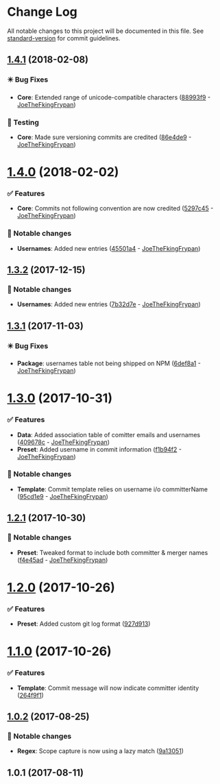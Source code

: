 # Change Log

All notable changes to this project will be documented in this file. See [standard-version](https://github.com/conventional-changelog/standard-version) for commit guidelines.

<a name="1.4.1"></a>
## [1.4.1](https://github.com/sportheroes/bk-conventional-changelog/compare/v1.4.0...v1.4.1) (2018-02-08)


### ✴️ Bug Fixes

* **Core**: Extended range of unicode-compatible characters ([88993f9](https://github.com/sportheroes/bk-conventional-changelog/commit/88993f9) - [JoeTheFkingFrypan](https://github.com/JoeTheFkingFrypan))

### 🔀 Testing

* **Core**: Made sure versioning commits are credited ([86e4de9](https://github.com/sportheroes/bk-conventional-changelog/commit/86e4de9) - [JoeTheFkingFrypan](https://github.com/JoeTheFkingFrypan))



<a name="1.4.0"></a>
# [1.4.0](https://github.com/sportheroes/bk-conventional-changelog/compare/v1.3.2...v1.4.0) (2018-02-02)


### ✅ Features

* **Core**: Commits not following convention are now credited ([5297c45](https://github.com/sportheroes/bk-conventional-changelog/commit/5297c45) - [JoeTheFkingFrypan](https://github.com/JoeTheFkingFrypan))

### 🔄 Notable changes

* **Usernames**: Added new entries ([45501a4](https://github.com/sportheroes/bk-conventional-changelog/commit/45501a4) - [JoeTheFkingFrypan](https://github.com/JoeTheFkingFrypan))



<a name="1.3.2"></a>
## [1.3.2](https://github.com/sportheroes/bk-conventional-changelog/compare/v1.3.1...v1.3.2) (2017-12-15)


### 🔄 Notable changes

* **Usernames**: Added new entries ([7b32d7e](https://github.com/sportheroes/bk-conventional-changelog/commit/7b32d7e) - [JoeTheFkingFrypan](https://github.com/JoeTheFkingFrypan))



<a name="1.3.1"></a>
## [1.3.1](https://github.com/sportheroes/bk-conventional-changelog/compare/v1.3.0...v1.3.1) (2017-11-03)


### ✴️ Bug Fixes

* **Package**: usernames table not being shipped on NPM ([6def8a1](https://github.com/sportheroes/bk-conventional-changelog/commit/6def8a1) - [JoeTheFkingFrypan](https://github.com/JoeTheFkingFrypan))



<a name="1.3.0"></a>
# [1.3.0](https://github.com/sportheroes/bk-conventional-changelog/compare/v1.2.1...v1.3.0) (2017-10-31)


### ✅ Features

* **Data**: Added association table of comitter emails and usernames ([409678c](https://github.com/sportheroes/bk-conventional-changelog/commit/409678c) - [JoeTheFkingFrypan](https://github.com/JoeTheFkingFrypan))
* **Preset**: Added username in commit information ([f1b94f2](https://github.com/sportheroes/bk-conventional-changelog/commit/f1b94f2) - [JoeTheFkingFrypan](https://github.com/JoeTheFkingFrypan))

### 🔄 Notable changes

* **Template**: Commit template relies on username i/o committerName ([95cd1e9](https://github.com/sportheroes/bk-conventional-changelog/commit/95cd1e9) - [JoeTheFkingFrypan](https://github.com/JoeTheFkingFrypan))



<a name="1.2.1"></a>
## [1.2.1](https://github.com/sportheroes/bk-conventional-changelog/compare/v1.2.0...v1.2.1) (2017-10-30)


### 🔄 Notable changes

* **Preset**: Tweaked format to include both committer & merger names ([f4e45ad](https://github.com/sportheroes/bk-conventional-changelog/commit/f4e45ad) - [JoeTheFkingFrypan](https://github.com/JoeTheFkingFrypan))



<a name="1.2.0"></a>
# [1.2.0](https://github.com/sportheroes/bk-conventional-changelog/compare/v1.1.0...v1.2.0) (2017-10-26)


### ✅ Features

* **Preset**: Added custom git log format ([927d913](https://github.com/sportheroes/bk-conventional-changelog/commit/927d913))



<a name="1.1.0"></a>
# [1.1.0](https://github.com/sportheroes/bk-conventional-changelog/compare/v1.0.2...v1.1.0) (2017-10-26)


### ✅ Features

* **Template**: Commit message will now indicate committer identity ([264f9f1](https://github.com/sportheroes/bk-conventional-changelog/commit/264f9f1))



<a name="1.0.2"></a>
## [1.0.2](https://github.com/sportheroes/bk-conventional-changelog/compare/1.0.1...1.0.2) (2017-08-25)


### 🔄 Notable changes

* **Regex**: Scope capture is now using a lazy match ([9a13051](https://github.com/sportheroes/bk-conventional-changelog/commit/9a13051))



<a name="1.0.1"></a>
## 1.0.1 (2017-08-11)